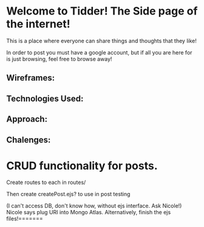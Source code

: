 
# Welcome to Tidder! The Side page of the internet!
This is a place where everyone can share things and thoughts that they like!

In order to post you must have a google account, but if all you are here for is just browsing, feel free to browse away!

## Wireframes:

## Technologies Used:

## Approach:

## Chalenges:

# CRUD functionality for posts. 


Create routes to each in routes/ 

Then create createPost.ejs? to use in post testing

(I can't access DB, don't know how, without ejs interface. Ask Nicole!)
Nicole says plug URI into Mongo Atlas. Alternatively, finish the ejs files!=======

